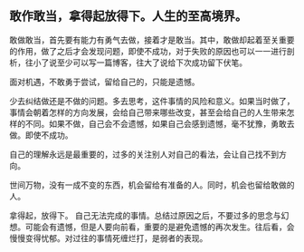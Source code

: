 敢作敢当，拿得起放得下。人生的至高境界。
---
敢做敢当，首先要有能力有勇气去做，接着才是敢当。其中，敢做却起着至关重要的作用，做了之后才会发现问题，即使不成功，对于失败的原因也可以一一进行剖析，往小了说至少可以写一篇博客，往大了说给下次成功留下伏笔。

面对机遇，不敢勇于尝试，留给自己的，只能是遗憾。

少去纠结做还是不做的问题。多去思考，这件事情的风险和意义。如果当时做了，事情会朝着怎样的方向发展，会给自己带来哪些改变，甚至会给自己的人生带来怎样的不同。如果不做，自己会不会遗憾，如果自己会感到遗憾，毫不犹豫，勇敢去做。即使不成功。

自己的理解永远是最重要的，过多的关注别人对自己的看法，会让自己找不到方向。

世间万物，没有一成不变的东西，机会留给有准备的人。同时，机会也留给敢做的人。

拿得起，放得下。
自己无法完成的事情。总结过原因之后，不要过多的思念与幻想。可能会有遗憾，但是人要向前看，重要的是避免遗憾的再次发生。往后看，会慢慢变得忧郁。对过往的事情死缠烂打，是弱者的表现。
